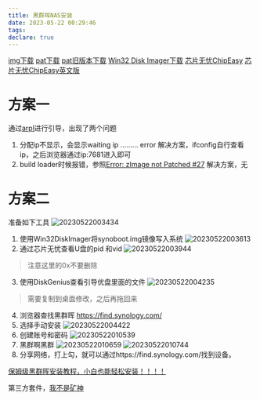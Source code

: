 ```yaml
---
title: 黑群晖NAS安装
date: 2023-05-22 00:29:46
tags:
declare: true
---
```

[img下载](https://xpenology.club/downloads/)
[pat下载](https://www.synology.com/en-global/support/download/DS918+?version=7.1#system)
[pat旧版本下载](https://archive.synology.com/download/Os/DSM)
[Win32 Disk Imager下载](https://sourceforge.net/projects/win32diskimager/)
[芯片无忧ChipEasy](https://www.upan.cc/tools/test/ChipEasy.html)
[芯片无忧ChipEasy英文版](https://www.upan.cc/tools/test/ChipEasy_EN.html)
<!--more-->

# 方案一
通过[arpl](https://github.com/fbelavenuto/arpl)进行引导，出现了两个问题
1. 分配ip不显示，会显示waiting ip ......... error
解决方案，ifconfig自行查看ip，之后浏览器通过ip:7681进入即可
2. build loader时候报错，参照[Error: zImage not Patched #27](https://github.com/fbelavenuto/arpl/issues/27)
解决方案，无

# 方案二
准备如下工具
![20230522003434](https://cdn.jsdelivr.net/gh/Corner430/Picture/images/20230522003434.png)
1. 使用Win32DiskImager将synoboot.img镜像写入系统
![20230522003613](https://cdn.jsdelivr.net/gh/Corner430/Picture/images/20230522003613.png)
2. 通过芯片无忧查看U盘的pid 和vid
![20230522003944](https://cdn.jsdelivr.net/gh/Corner430/Picture/images/20230522003944.png)
> 注意这里的0x不要删除
3. 使用DiskGenius查看引导优盘里面的文件
![20230522004235](https://cdn.jsdelivr.net/gh/Corner430/Picture/images/20230522004235.png)
> 需要复制到桌面修改，之后再拖回来
4. 浏览器查找黑群晖
https://find.synology.com/
5. 选择手动安装
![20230522004422](https://cdn.jsdelivr.net/gh/Corner430/Picture/images/20230522004422.png)
6. 创建账号和密码
![20230522010539](https://cdn.jsdelivr.net/gh/Corner430/Picture/images/20230522010539.png)
7. 黑群啊黑群
![20230522010659](https://cdn.jsdelivr.net/gh/Corner430/Picture/images/20230522010659.png)
![20230522010744](https://cdn.jsdelivr.net/gh/Corner430/Picture/images/20230522010744.png)
8. 分享网络，打上勾，就可以通过https://find.synology.com/找到设备。

[保姆级黑群晖安装教程，小白也能轻松安装！！！！](https://zhuanlan.zhihu.com/p/515187738)

第三方套件，[我不是矿神](https://imnks.com/)
